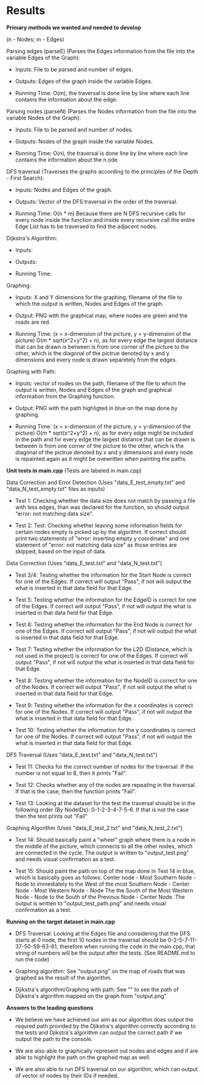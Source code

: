 # Results 

**Primary methods we wanted and needed to develop**

(n - Nodes; m - Edges)

Parsing edges (parseE) (Parses the Edges information from the file into the variable Edges of the Graph):

- Inputs: File to be parsed and number of edges.

- Outputs: Edges of the graph inside the variable Edges.

- Running Time: O(m), the traversal is done line by line where each line contains the information about the edge.

Parsing nodes (parseN) (Parses the Nodes information from the file into the variable Nodes of the Graph):

- Inputs: File to be parsed and number of nodes.

- Outputs: Nodes of the graph inside the variable Nodes.

- Running Time: O(n), the traversal is done line by line where each line contains the information about the n.ode

DFS traversal (Traverses the graphs according to the principles of the Depth - First Search):

- Inputs: Nodes and Edges of the graph.

- Outputs: Vector of the DFS traversal in the order of the traversal.

- Running Time: O(n * m) Because there are N DFS recursive calls for every node inside the function and inside every recursive call the entire Edge List has to be traversed to find the adjacent nodes.

Dijkstra's Algorithm:

- Inputs:

- Outputs:

- Running Time: 

Graphing:

- Inputs: X and Y dimensions for the graphing, filename of the file to which the output is written, Nodes and Edges of the graph.

- Output: PNG with the graphical map, where nodes are green and the roads are red.

- Running Time: (x = x-dimension of the picture, y = y-dimension of the picture) O(m * sqrt(x^2+y^2) + n), as for every edge the largest distance that can be drawn is between is from one corner of the picture to the other, which is the diagonal of the pictrue denoted by x and y dimensions and every node is drawn separetely from the edges.

Graphing with Path:

- Inputs: vector of nodes on the path, filename of the file to which the output is written, Nodes and Edges of the graph and graphical information from the Graphing function.

- Output: PNG with the path highligted in blue on the map done by graphing.

- Running Time: (x = x-dimension of the picture, y = y-dimension of the picture) O(m * sqrt(x^2+y^2) + n), as for every edge might be included in the path and for every edge the largest distance that can be drawn is between is from one corner of the picture to the other, which is the diagonal of the pictrue denoted by x and y dimensions and every node is repainted again as it might be ovewritten when painting the paths.

**Unit tests in main.cpp**
(Tests are labeled in main.cpp)

Data Correction and Error Detection (Uses "data_E_test_empty.txt" and "data_N_test_empty.txt" files as inputs) 

- Test 1: Checking whether the data size does not match by passing a file with less edges, than was declared for the function, so should output “error: not matching data size”.

- Test 2: Test: Checking whether leaving some information fields for certain nodes empty is picked up by the algorithm. If correct should print two statements of "error: inserting empty y coordinate" and one statement of "error: not matching data size" as those entries are skipped, based on the input of data.

Data Correction (Uses "data_E_test.txt" and "data_N_test.txt")

- Test 3/4: Testing whether the information for the Start Node is correct for one of the Edges. If correct will output "Pass", if not will output the what is inserted in that data field for that Edge.

- Test 5: Testing whether the information for the EdgeID is correct for one of the Edges. If correct will output "Pass", if not will output the what is inserted in that data field for that Edge.

- Test 6: Testing whether the information for the End Node is correct for one of the Edges. If correct will output "Pass", if not will output the what is inserted in that data field for that Edge.

- Test 7: Testing whether the information for the L2D (Distance, which is not used in the project) is correct for one of the Edges. If correct will output "Pass", if not will output the what is inserted in that data field for that Edge.

- Test 8: Testing whether the information for the NodeID is correct for one of the Nodes. If correct will output "Pass", if not will output the what is inserted in that data field for that Edge.

- Test 9: Testing whether the information for the x coordinates is correct for one of the Nodes. If correct will output "Pass", if not will output the what is inserted in that data field for that Edge.

- Test 10: Testing whether the information for the y coordinates is correct for one of the Nodes. If correct will output "Pass", if not will output the what is inserted in that data field for that Edge.

DFS Traversal (Uses "data_E_test.txt" and "data_N_test.txt")

- Test 11: Checks for the correct number of nodes for the traversal. If the number is not equal to 8, then it prints "Fail".

- Test 12: Checks whether any of the nodes are repeating in the traversal. If that is the case, then the function prints "Fail".

- Test 13: Looking at the dataset for the test the traversal should be in the following order (By NodeIDs): 0-1-2-3-4-7-5-6. If that is not the case then the test prints out "Fail"

Graphing Algorithm (Uses "data_E_test_2.txt" and "data_N_test_2.txt")

- Test 14: Should basically paint a "wheel" graph where there is a node in the middle of the picture, which connects to all the other nodes, which are connected in the cycle. The output is written to "output_test.png" and needs visual confirmation as a test.

- Test 15: Should paint the path on top of the map done in Test 14 in blue, which is basically goes as follows: Center node - Most Southern Node - Node to immediately to the West of the most Southern Node - Center Node - Most Western Node - Node The the South of the Most Western Node - Node to the South of the Previous Node - Center Node. The output is written to "output_test_path.png" and needs visual confirmation as a test.

**Running on the target dataset in main.cpp**

- DFS Traversal: Looking at the Edges file and considering that the DFS starts at 0 node, the first 10 nodes in the traversal should be 0-2-5-7-11-37-50-59-63-61, therefore when running the code in the main.cpp, that string of numbers will be the output after the tests. (See README.md to run the code)

- Graphing algorithm: See "output.png" on the map of roads that was graphed as the result of the algorithm.

- Djikstra's algorithm/Graphing with path: See "" to see the path of Dijkstra's algorithm mapped on the graph from "output.png"

**Answers to the leading questions**

- We believe we have achieved our aim as our algorithm does output the requred path provided by the Djikstra's algorithm correctly according to the tests and Djikstra's algorithm can output the correct path if we output the path to the console.

- We are also able to graphically represent out nodes and edges and if are able to highlight the path on the graphed map as well.

- We are also able to run DFS traversal on our algorithm, which can output of vector of nodes by their IDs if needed. 
